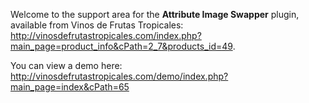 Welcome to the support area for the **Attribute Image Swapper** plugin, available from Vinos de Frutas Tropicales: http://vinosdefrutastropicales.com/index.php?main_page=product_info&cPath=2_7&products_id=49.

You can view a demo here: http://vinosdefrutastropicales.com/demo/index.php?main_page=index&cPath=65
